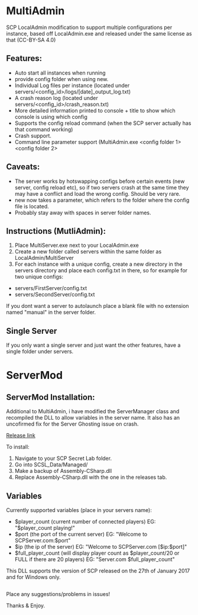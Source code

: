 # MultiAdmin
SCP LocalAdmin modification to support multiple configurations per instance, based off LocalAdmin.exe and released under the same license as that (CC-BY-SA 4.0)

## Features:
- Auto start all instances when running
- provide config folder when using new.
- Individual Log files per instance (located under servers/<config_id>/logs/[date]_output_log.txt)
- A crash reason log (located under servers/<config_id>/crash_reason.txt)
- More detailed information printed to console + title to show which console is using which config
- Supports the config reload command (when the SCP server actually has that command working)
- Crash support.
- Command line parameter support (MultiAdmin.exe <config folder 1> <config folder 2>

## Caveats:
* The server works by hotswapping configs before certain events (new server, config reload etc), so if two servers crash at the same time they may have a conflict and load the wrong config. Should be very rare.
* new now takes a <conf> parameter, which refers to the folder where the config file is located.
* Probably stay away with spaces in server folder names.


## Instructions (MutliAdmin):
1. Place MultiServer.exe next to your LocalAdmin.exe
2. Create a new folder called servers within the same folder as LocalAdmin/MultiServer
3. For each instance with a unique config, create a new directory in the servers directory and place each config.txt in there, so for example for two unique configs:
* servers/FirstServer/config.txt
* servers/SecondServer/config.txt

If you dont want a server to autolaunch place a blank file with no extension named "manual" in the server folder.

## Single Server
If you only want a single server and just want the other features, have a single folder under servers.

# ServerMod
## ServerMod Installation:
Additional to MultiAdmin, i have modified the ServerManager class and recompiled the DLL to allow variables in the server name. It also has an uncofirmed fix for the Server Ghosting issue on crash.

[Release link](https://github.com/Grover-c13/MultiAdmin/releases/tag/ServerMod0.1)

To install:
1. Navigate to your SCP Secret Lab folder.
2. Go into SCSL_Data/Managed/
3. Make a backup of Assembly-CSharp.dll
4. Replace Assembly-CSharp.dll with the one in the releases tab.

## Variables
Currently supported variables (place in your servers name):
- $player_count (current number of connected players) EG: "$player_count playing!"
- $port (the port of the current server) EG: "Welcome to SCPServer.com:$port"
- $ip (the ip of the server) EG: "Welcome to SCPServer.com [$ip:$port]"
- $full_player_count (will display player count as $player_count/20 or FULL if there are 20 players) EG: "Server.com $full_player_count"


This DLL supports the version of SCP released on the 27th of January 2017 and for Windows only.

##

Place any suggestions/problems in issues!

Thanks & Enjoy.



